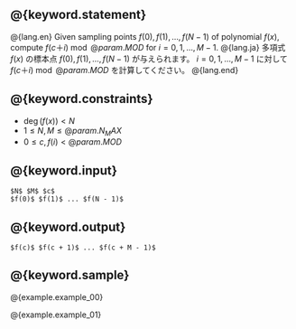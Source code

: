 ## @{keyword.statement}

@{lang.en}
Given sampling points $f(0), f(1), \ldots , f(N - 1)$ of polynomial $f(x)$, compute $f(c ＋ i) \bmod @{param.MOD}$ for $i = 0, 1, \ldots , M - 1$.
@{lang.ja}
多項式 $f(x)$ の標本点 $f(0), f(1), \ldots , f(N - 1)$ が与えられます。
$i = 0, 1, \ldots , M - 1$ に対して $f(c ＋ i) \bmod @{param.MOD}$ を計算してください。
@{lang.end}

## @{keyword.constraints}

- $\deg(f(x)) < N$
- $1 \leq N,M \leq @{param.N_MAX}$
- $0 \leq c, f(i) < @{param.MOD}$

## @{keyword.input}

```
$N$ $M$ $c$
$f(0)$ $f(1)$ ... $f(N - 1)$
```

## @{keyword.output}

```
$f(c)$ $f(c + 1)$ ... $f(c + M - 1)$
```

## @{keyword.sample}

@{example.example_00}

@{example.example_01}